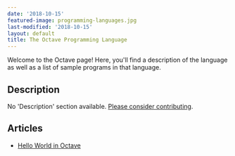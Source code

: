 ```yaml
---
date: '2018-10-15'
featured-image: programming-languages.jpg
last-modified: '2018-10-15'
layout: default
title: The Octave Programming Language
---
```


Welcome to the Octave page! Here, you'll find a description of the language as well as a list of sample programs in that language.

## Description

No 'Description' section available. [Please consider contributing](https://github.com/TheRenegadeCoder/sample-programs-website).

## Articles

- [Hello World in Octave](https://sampleprograms.io/projects/hello-world/octave)
